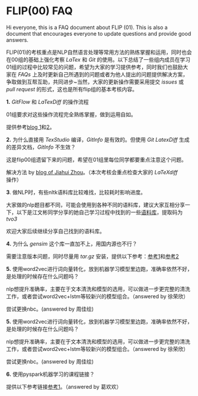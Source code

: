 # FLIP(00) FAQ

Hi everyone, this is a FAQ document about FLIP (01).
This is also a document that encourages everyone to update questions and provide good answers.


FLIP(01)的考核重点是NLP自然语言处理等常用方法的熟练掌握和运用，同时也会在00组的基础上强化考察 *LaTex* 和 *Git* 的使用。以下总结了一些组内成员在学习01组的过程中比较常见的问题，希望为大家的学习提供参考，同时我们也鼓励大家在 *FAQs* 上及时更新自己所遇到的问题或者为他人提出的问题提供解决方案，争取做到互帮互助，共同进步~当然，大家的更新操作需要采用提交 *issues* 或 *pull request* 的形式，这也是所有flip组的基本考核内容。



**1.** *GitFlow*  和 *LaTexDiff* 的操作流程

01组要求对这些操作流程完全熟练掌握，做到运用自如。

提供参考[blog 1](https://blog.tulip.org.au/2018/07/31/Tools-LaTeX/ )和[2](https://coco.tulip.org.au/post/git-latexdiff/)。

**2.** 为什么直接用 *TexStudio* 编译，*GitInfo* 是有效的。但使用 *Git LatexDiff* 生成的差异文档，*GitInfo* 不生效？

这是flip00组遗留下来的问题，希望在01组里每位同学都要重点注意这个问题。

解决方法 by [blog of Jiahui Zhou](http://blog.sanhuax2.xyz/ )。（本次考核会重点检查大家的 *LaTeXdiff* 操作）

**3**. 做NLP时，有些nltk语料库比较难找，比较耗时影响进度。

大家做的nlp题目都不同，可能会使用到各种不同的语料库，建议大家互相分享一下，以下是江文彬同学分享的她自己学习过程中找到的一些[语料库](https://pan.baidu.com/s/1-WiGMIM6mLWcikNOhpR0Qg  )，提取码为 *tvo3*

欢迎大家后续继续分享自己找到的语料库。

**4.** 为什么 *gensim* 这个库一直加不上，用国内源也不行？

需要注意版本问题，同时尽量用 *tar.gz* 安装，提供以下参考：[参考1](https://blog.csdn.net/weixin_40988315/article/details/79610094)和[参考2](https://blog.csdn.net/sinat_29957455/article/details/76735301?depth_1-utm_source=distribute.pc_relevant.none-task&utm_source=distribute.pc_relevant.none-task )

**5.** 使用word2vec进行词向量转化，放到机器学习模型里边跑，准确率依然不好，是处理的时候存在什么问题吗？

nlp想提升准确率，主要在于文本清洗和模型的选用，可以做进一步更完整的清洗工作，或者尝试word2vec+lstm等较新兴的模型组合。（answered by 徐荣欣）

尝试更换nbc。(answered by 周佳绘)

**5.** 使用word2vec进行词向量转化，放到机器学习模型里边跑，准确率依然不好，是处理的时候存在什么问题吗？

nlp想提升准确率，主要在于文本清洗和模型的选用，可以做进一步更完整的清洗工作，或者尝试word2vec+lstm等较新兴的模型组合。（answered by 徐荣欣）

尝试更换nbc。(answered by 周佳绘)


**6.** 使用pyspark机器学习的课程链接？

提供以下参考链接[参考1](https://sparkbyexamples.com/pyspark-tutorial/)。（answered by 葛欢欢）

